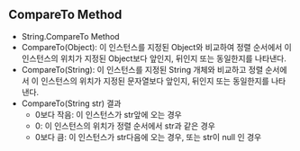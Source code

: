 ## CompareTo Method

- String.CompareTo Method
- CompareTo(Object): 이 인스턴스를 지정된 Object와 비교하여 정렬 순서에서 이 인스턴스의 위치가 지정된 Object보다 앞인지, 뒤인지 또는 동일한지를 나타낸다.
- CompareTo(String): 이 인스턴스를 지정된 String 개체와 비교하고 정렬 순서에서 이 인스턴스의 위치가 지정된 문자열보다 앞인지, 뒤인지 또는 동일한지를 나타낸다.
- CompareTo(String str) 결과
  - 0보다 작음: 이 인스턴스가 str앞에 오는 경우
  - 0: 이 인스턴스의 위치가 정렬 순서에서 str과 같은 경우
  - 0보다 큼: 이 인스턴스가 str다음에 오는 경우, 또는 str이 null 인 경우 